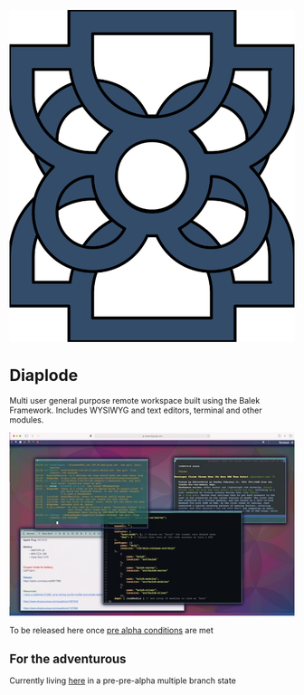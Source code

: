 ![Diaplode Logo](./resources/diaplode.svg)
# Diaplode
Multi user general purpose remote workspace built using the Balek Framework. Includes WYSIWYG and text editors, terminal and other modules.

[![Diaplode Screenshot](./resources/screenshotMid.jpg)](./resources/screenshot.jpg)

To be released here once [pre alpha conditions](./PAC.md) are met

## For the adventurous

Currently living [here](https://github.com/ephedrandrox/balek/tree/diaplode-main) in a pre-pre-alpha multiple branch state
